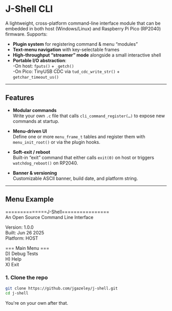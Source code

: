 # J-Shell CLI

A lightweight, cross-platform command-line interface module that can be embedded in both host (Windows/Linux) and Raspberry Pi Pico (RP2040) firmware.  Supports:

- **Plugin system** for registering command & menu “modules”  
- **Text-menu navigation** with key-selectable frames  
- **High-throughput “streamer” mode** alongside a small interactive shell  
- **Portable I/O abstraction**:  
  -On host: `fputs()` + `_getch()`  
  -On Pico: TinyUSB CDC via `tud_cdc_write_str()` + `getchar_timeout_us()`  

---

## Features

- **Modular commands**  
  Write your own `.c` file that calls `cli_command_register(…)` to expose new commands at startup.

- **Menu-driven UI**  
  Define one or more `menu_frame_t` tables and register them with `menu_init_root()` or via the plugin hooks.

- **Soft-exit / reboot**  
  Built-in “exit” command that either calls `exit(0)` on host or triggers `watchdog_reboot()` on RP2040.

- **Banner & versioning**  
  Customizable ASCII banner, build date, and platform string.

---

## Menu Example

==============J-Shell================  
An Open Source Command Line Interface

Version:    1.0.0  
Built:      Jun 26 2025  
Platform:   HOST

=== Main Menu ===  
 D) Debug Tests  
 H) Help  
 X) Exit  

### 1. Clone the repo

```bash
git clone https://github.com/jgazeley/j-shell.git
cd j-shell
```
You're on your own after that.
